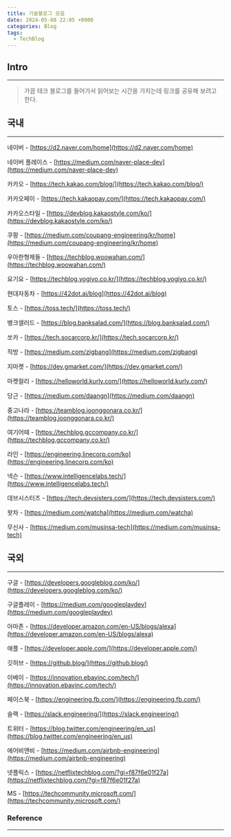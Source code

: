 ```yaml
---
title: 기술블로그 모음
date: 2024-05-08 22:05 +0900
categories: Blog
tags:
  - TechBlog
---
```

## Intro
---
>가끔 테크 블로그를 들어가서 읽어보는 시간을 가지는데 링크를 공유해 보려고 한다.

## **국내**
---
네이버 - [https://d2.naver.com/home](https://d2.naver.com/home)

네이버 플레이스 - [https://medium.com/naver-place-dev](https://medium.com/naver-place-dev)

카카오 - [https://tech.kakao.com/blog/](https://tech.kakao.com/blog/)

카카오페이 - [https://tech.kakaopay.com/](https://tech.kakaopay.com/)

카카오스타일 - [https://devblog.kakaostyle.com/ko/](https://devblog.kakaostyle.com/ko/)

쿠팡 - [https://medium.com/coupang-engineering/kr/home](https://medium.com/coupang-engineering/kr/home)

우아한형제들 - [https://techblog.woowahan.com/](https://techblog.woowahan.com/)

요기요 - [https://techblog.yogiyo.co.kr/](https://techblog.yogiyo.co.kr/)

현대자동차 - [https://42dot.ai/blog](https://42dot.ai/blog)

토스 - [https://toss.tech/](https://toss.tech/)

뱅크샐러드 - [https://blog.banksalad.com/](https://blog.banksalad.com/)

쏘카 - [https://tech.socarcorp.kr/](https://tech.socarcorp.kr/)

직방 - [https://medium.com/zigbang](https://medium.com/zigbang)

지마켓 - [https://dev.gmarket.com/](https://dev.gmarket.com/)

마켓컬리 - [https://helloworld.kurly.com/](https://helloworld.kurly.com/)

당근 - [https://medium.com/daangn](https://medium.com/daangn)

중고나라 - [https://teamblog.joonggonara.co.kr/](https://teamblog.joonggonara.co.kr/)

여기어때 - [https://techblog.gccompany.co.kr/](https://techblog.gccompany.co.kr/)

라인 - [https://engineering.linecorp.com/ko](https://engineering.linecorp.com/ko)

넥슨 - [https://www.intelligencelabs.tech/](https://www.intelligencelabs.tech/)

데브시스터즈 - [https://tech.devsisters.com/](https://tech.devsisters.com/)

왓차 - [https://medium.com/watcha](https://medium.com/watcha)

무신사 - [https://medium.com/musinsa-tech](https://medium.com/musinsa-tech)

  

## **국외**
---

구글 - [https://developers.googleblog.com/ko/](https://developers.googleblog.com/ko/)

구글플레이 - [https://medium.com/googleplaydev](https://medium.com/googleplaydev)

아마존 - [https://developer.amazon.com/en-US/blogs/alexa](https://developer.amazon.com/en-US/blogs/alexa)

애플 - [https://developer.apple.com/](https://developer.apple.com/)

깃허브 - [https://github.blog/](https://github.blog/)

이베이 - [https://innovation.ebayinc.com/tech/](https://innovation.ebayinc.com/tech/)

페이스북 - [https://engineering.fb.com/](https://engineering.fb.com/)

슬랙 - [https://slack.engineering/](https://slack.engineering/)

트위터 - [https://blog.twitter.com/engineering/en_us](https://blog.twitter.com/engineering/en_us)

에어비앤비 - [https://medium.com/airbnb-engineering](https://medium.com/airbnb-engineering)

넷플릭스 - [https://netflixtechblog.com/?gi=f87f6e01f27a](https://netflixtechblog.com/?gi=f87f6e01f27a)

MS - [https://techcommunity.microsoft.com/](https://techcommunity.microsoft.com/)


### Reference
---
